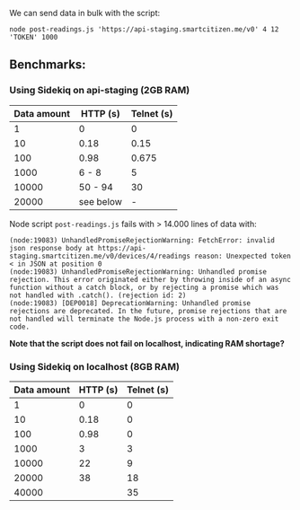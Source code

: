 
We can send data in bulk with the script:

`node post-readings.js 'https://api-staging.smartcitizen.me/v0' 4 12 'TOKEN' 1000`



## Benchmarks:

### Using Sidekiq on api-staging (2GB RAM)
|Data amount | HTTP (s) | Telnet (s)  |
|-|-|-|
|1    | 0     | 0 |
|10   | 0.18  | 0.15 |
|100  | 0.98  | 0.675 |
|1000 | 6 - 8 | 5 |
|10000| 50 - 94 | 30 |
|20000| see below| - |

Node script `post-readings.js` fails with > 14.000 lines of data with:

```
(node:19083) UnhandledPromiseRejectionWarning: FetchError: invalid json response body at https://api-staging.smartcitizen.me/v0/devices/4/readings reason: Unexpected token < in JSON at position 0
(node:19083) UnhandledPromiseRejectionWarning: Unhandled promise rejection. This error originated either by throwing inside of an async function without a catch block, or by rejecting a promise which was not handled with .catch(). (rejection id: 2)
(node:19083) [DEP0018] DeprecationWarning: Unhandled promise rejections are deprecated. In the future, promise rejections that are not handled will terminate the Node.js process with a non-zero exit code.

```
**Note that the script does not fail on localhost, indicating RAM shortage?**

### Using Sidekiq on localhost (8GB RAM)
|Data amount | HTTP (s) | Telnet (s)  |
|-|-|-|
|1    | 0    | 0 |
|10   | 0.18 | 0 |
|100  | 0.98 | 0 |
|1000 | 3  | 3 |
|10000| 22 | 9|
|20000| 38 | 18|
|40000| |35|
